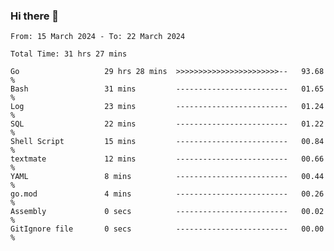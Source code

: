 ### Hi there 👋

<!--
**zhumeme/zhumeme** is a ✨ _special_ ✨ repository because its `README.md` (this file) appears on your GitHub profile.

Here are some ideas to get you started:

- 🔭 I’m currently working on ...
- 🌱 I’m currently learning ...
- 👯 I’m looking to collaborate on ...
- 🤔 I’m looking for help with ...
- 💬 Ask me about ...
- 📫 How to reach me: ...
- 😄 Pronouns: ...
- ⚡ Fun fact: ...
-->

<!--START_SECTION:waka-->

```all_time
From: 15 March 2024 - To: 22 March 2024

Total Time: 31 hrs 27 mins

Go                   29 hrs 28 mins  >>>>>>>>>>>>>>>>>>>>>>>--   93.68 %
Bash                 31 mins         -------------------------   01.65 %
Log                  23 mins         -------------------------   01.24 %
SQL                  22 mins         -------------------------   01.22 %
Shell Script         15 mins         -------------------------   00.84 %
textmate             12 mins         -------------------------   00.66 %
YAML                 8 mins          -------------------------   00.44 %
go.mod               4 mins          -------------------------   00.26 %
Assembly             0 secs          -------------------------   00.02 %
GitIgnore file       0 secs          -------------------------   00.00 %
```

<!--END_SECTION:waka-->
